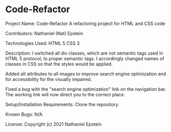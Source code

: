 # Code-Refactor
Project Name: Code-Refactor
A refactoring project for HTML and CSS code

Contributors: Nathaniel (Nat) Epstein

Technologies Used: HTML 5
             CSS 3

Description: I switched all div classes, which are not semantic tags used in HTML 5 protocol, to proper semantic tags. I accordingly changed names of classes in CSS so that the styles would be applied.

Added alt attributes to all images to improve search engine optimization and for accessibility for the visually impaired.

Fixed a bug with the "search engine optimization" link on the navigation bar. The working link will now direct you to the correct place.

Setup/Installation Requirements:
Clone the repository.

Known Bugs:
N/A

License:
Copyright (c) 2021 Nathaniel Epstein